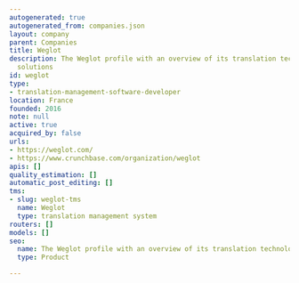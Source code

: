 ```yaml
---
autogenerated: true
autogenerated_from: companies.json
layout: company
parent: Companies
title: Weglot
description: The Weglot profile with an overview of its translation technologies and
  solutions
id: weglot
type:
- translation-management-software-developer
location: France
founded: 2016
note: null
active: true
acquired_by: false
urls:
- https://weglot.com/
- https://www.crunchbase.com/organization/weglot
apis: []
quality_estimation: []
automatic_post_editing: []
tms:
- slug: weglot-tms
  name: Weglot
  type: translation management system
routers: []
models: []
seo:
  name: The Weglot profile with an overview of its translation technologies and solutions
  type: Product

---
```


